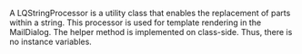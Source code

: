 A LQStringProcessor is a utility class that enables the replacement of parts within a string. This processor is used for template rendering in the MailDialog.
The helper method is implemented on class-side. Thus, there is no instance variables.
